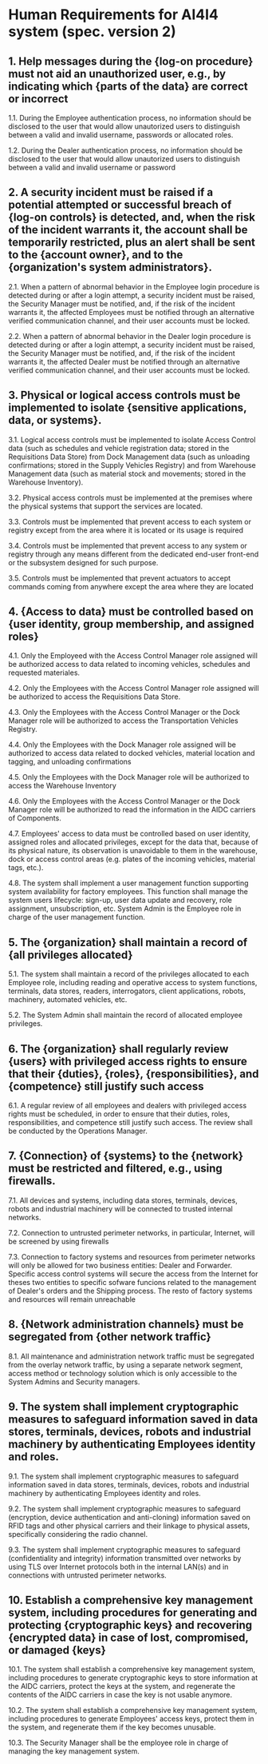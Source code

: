 # Human Requirements for AI4I4 system (spec. version 2)

## 1. Help messages during the {log-on procedure} must not aid an unauthorized user, e.g., by indicating which {parts of the data} are correct or incorrect

1.1. During the Employee authentication process, no information should be disclosed to the user that would allow unautorized users to distinguish between a valid and invalid username, passwords or allocated roles.

1.2. During the Dealer authentication process, no information should be disclosed to the user that would allow unautorized users to distinguish between a valid and invalid username or password

## 2. A security incident must be raised if a potential attempted or successful breach of {log-on controls} is detected, and, when the risk of the incident warrants it, the account shall be temporarily restricted, plus an alert shall be sent to the {account owner}, and to the {organization's system administrators}.

2.1. When a pattern of abnormal behavior in the Employee login procedure is detected during or after a login attempt, a security incident must be raised, the Security Manager must be notified, and, if the risk of the incident warrants it, the affected Employees must be notified through an alternative verified communication channel, and their user accounts must be locked.

2.2. When a pattern of abnormal behavior in the Dealer login procedure is detected during or after a login attempt, a security incident must be raised, the Security Manager must be notified, and, if the risk of the incident warrants it, the affected Dealer must be notified through an alternative verified communication channel, and their user accounts must be locked.

## 3. Physical or logical access controls must be implemented to isolate {sensitive applications, data, or systems}.

3.1. Logical access controls must be implemented to isolate Access Control data (such as schedules and vehicle registration data; stored in the Requisitions Data Store) from Dock Management data (such as unloading confirmations; stored in the Supply Vehicles Registry) and from Warehouse Management data (such as material stock and movements; stored in the Warehouse Inventory).

3.2. Physical access controls must be implemented at the premises where the physical systems that support the services are located.

3.3. Controls must be implemented that prevent access to each system or registry except from the area where it is located or its usage is required

3.4. Controls must be implemented that prevent access to any system or registry through any means different from the dedicated end-user front-end or the subsystem designed for such purpose.

3.5. Controls must be implemented that prevent actuators to accept commands coming from anywhere except the area where they are located

## 4. {Access to data} must be controlled based on {user identity, group membership, and assigned roles}

4.1. Only the Employeed with the Access Control Manager role assigned will be authorized access to data related to incoming vehicles, schedules and requested materiales.

4.2. Only the Employees with the Access Control Manager role assigned will be authorized to access the Requisitions Data Store.

4.3. Only the Employees with the Access Control Manager or the Dock Manager role will be authorized to access the Transportation Vehicles Registry.

4.4. Only the Employees with the Dock Manager role assigned will be authorized to access data related to docked vehicles, material location and tagging, and unloading confirmations

4.5. Only the Employees with the Dock Manager role will be authorized to access the Warehouse Inventory

4.6. Only the Employees with the Access Control Manager or the Dock Manager role will be authorized to read the information in the AIDC carriers of Components.

4.7. Employees' access to data must be controlled based on user identity, assigned roles and allocated privileges, except for the data that, because of its physical nature, its observation is unavoidable to them in the warehouse, dock or access control areas (e.g. plates of the incoming vehicles, material tags, etc.).

4.8. The system shall implement a user management function supporting system availability for factory employees. This function shall manage the system users lifecycle: sign-up, user data update and recovery, role assignment, unsubscription, etc. System Admin is the Employee role in charge of the user management function.

## 5. The {organization} shall maintain a record of {all privileges allocated}

5.1. The system shall maintain a record of the privileges allocated to each Employee role, including reading and operative access to system functions, terminals, data stores, readers, interrogators, client applications, robots, machinery, automated vehicles, etc.

5.2. The System Admin shall maintain the record of allocated employee privileges.

## 6. The {organization} shall regularly review {users} with privileged access rights to ensure that their {duties}, {roles}, {responsibilities}, and {competence} still justify such access

6.1. A regular review of all employees and dealers with privileged access rights must be scheduled, in order to ensure that their duties, roles, responsibilities, and competence still justify such access. The review shall be conducted by the Operations Manager.

## 7. {Connection} of {systems} to the {network} must be restricted and filtered, e.g., using firewalls.

7.1. All devices and systems, including data stores, terminals, devices, robots and industrial machinery will be connected to trusted internal networks.

7.2. Connection to untrusted perimeter networks, in particular, Internet, will be screened by using firewalls

7.3. Connection to factory systems and resources from perimeter networks will only be allowed for two business entities: Dealer and Forwarder. Specific access control systems will secure the access from the Internet for theses two entities to specific sofware funcions related to the management of Dealer's orders and the Shipping process. The resto of factory systems and resources will remain unreachable

## 8. {Network administration channels} must be segregated from {other network traffic}

8.1. All maintenance and administration network traffic must be segregated from the overlay network traffic, by using a separate network segment, access method or technology solution which is only accessible to the System Admins and Security managers.

## 9. The system shall implement cryptographic measures to safeguard information saved in data stores, terminals, devices, robots and industrial machinery by authenticating Employees identity and roles.

9.1. The system shall implement cryptographic measures to safeguard information saved in data stores, terminals, devices, robots and industrial machinery by authenticating Employees identity and roles.

9.2. The system shall implement cryptographic measures to safeguard (encryption, device authentication and anti-cloning) information saved on RFID tags and other physical carriers and their linkage to physical assets, specifically considering the radio channel.

9.3. The system shall implement cryptographic measures to safeguard (confidentiality and integrity) information transmitted over networks by using TLS over Internet protocols both in the internal LAN(s) and in connections with untrusted perimeter networks.

## 10. Establish a comprehensive key management system, including procedures for generating and protecting {cryptographic keys} and recovering {encrypted data} in case of lost, compromised, or damaged {keys}

10.1. The system shall establish a comprehensive key management system, including procedures to generate cryptographic keys to store information at the AIDC carriers, protect the keys at the system, and regenerate the contents of the AIDC carriers in case the key is not usable anymore.

10.2. The system shall establish a comprehensive key management system, including procedures to generate Employees' access keys, protect them in the system, and regenerate them if the key becomes unusable.

10.3. The Security Manager shall be the employee role in charge of managing the key management system.


